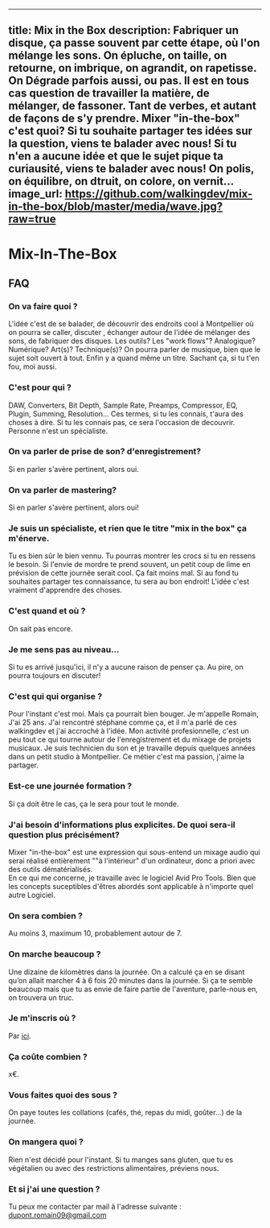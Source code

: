  ---
title: Mix in the Box
description: Fabriquer un disque, ça passe souvent par cette étape, où l'on mélange les sons. On épluche, on taille, on retourne, on imbrique, on agrandit, on rapetisse. On Dégrade parfois aussi, ou pas. Il est en tous cas question de travailler la matière, de mélanger, de fassoner.
Tant de verbes, et autant de façons de s'y prendre.
Mixer "in-the-box" c'est quoi? Si tu souhaite partager tes idées sur la question, viens te balader avec nous! Si tu n'en a aucune idée et que le sujet pique ta curiausité, viens te balader avec nous!
On polis, on équilibre, on dtruit, on colore, on vernit...
image_url: https://github.com/walkingdev/mix-in-the-box/blob/master/media/wave.jpg?raw=true
---

# Mix-In-The-Box

## FAQ

### On va faire quoi ?

L'idée c'est de se balader, de découvrir des endroits cool à Montpellier où on pourra se caller, discuter , échanger autour de l'idée de mélanger des sons, de fabriquer des disques. Les outils? Les "work flows"? Analogique? Numérique? Art(s)? Technique(s)? On pourra parler de musique, bien que le sujet soit ouvert à tout. Enfin y a quand même un titre. Sachant ça, si tu t'en fou, moi aussi.

### C'est pour qui ?

DAW, Converters, Bit Depth, Sample Rate, Preamps, Compressor, EQ, Plugin, Summing, Resolution...
Ces termes, si tu les connais, t'aura des choses à dire. Si tu les connais pas, ce sera l'occasion de decouvrir. Personne n'est un spécialiste.

### On va parler de prise de son? d'enregistrement?

Si en parler s'avère pertinent, alors oui.

### On va parler de mastering?

Si en parler s'avère pertinent, alors oui!

### Je suis un spécialiste, et rien que le titre "mix in the box" ça m'énerve.

Tu es bien sûr le bien vennu. Tu pourras montrer les crocs si tu en ressens le besoin. Si l'envie de mordre te prend souvent, un petit coup de lime en prévision de cette journée serait cool. Ça fait moins mal. Si au fond tu souhaites partager tes connaissance, tu sera au bon endroit! L'idée c'est vraiment d'apprendre des choses.

### C'est quand et où ?

On sait pas encore.  

### Je me sens pas au niveau…

Si tu es arrivé jusqu'ici, il n'y a aucune raison de penser ça. Au pire, on pourra toujours en discuter!

### C'est qui qui organise ?

Pour l'instant c'est moi. Mais ça pourrait bien bouger. Je m'appelle Romain, J'ai 25 ans. J'ai rencontré stéphane comme ça, et il m'a parlé de ces walkingdev et j'ai accroché à l'idée.
Mon activité profesionnelle, c'est un peu tout ce qui tourne autour de l'enregistrement et du mixage de projets musicaux. Je suis technicien du son et je travaille depuis quelques années dans un petit studio à Montpellier. Ce métier c'est ma passion, j'aime la partager.

### Est-ce une journée formation ?

Si ça doit être le cas, ça le sera pour tout le monde.

### J'ai besoin d'informations plus explicites. De quoi sera-il question plus précisément?

Mixer "in-the-box" est une expression qui sous-entend un mixage audio qui serai réalisé entièrement ""à l'intérieur" d'un ordinateur, donc a priori avec des outils dématérialisés.  
En ce qui me concerne, je travaille avec le logiciel Avid Pro Tools. Bien que les concepts suceptibles d'êtres abordés sont applicable à n'importe quel autre Logiciel.

### On sera combien ?

Au moins 3, maximum 10, probablement autour de 7.

### On marche beaucoup ?

Une dizaine de kilomètres dans la journée.
On a calculé ça en se disant qu’on allait marcher 4 à 6 fois 20 minutes dans la journée.
Si ça te semble beaucoup mais que tu as envie de faire partie de l'aventure, parle-nous en, on trouvera un truc.

### Je m'inscris où ?

Par [ici](https://www.).

### Ça coûte combien ?

x€.

### Vous faites quoi des sous ?

On paye toutes les collations (cafés, thé, repas du midi, goûter...) de la journée.

### On mangera quoi ?

Rien n'est décidé pour l'instant. Si tu manges sans gluten, que tu es végétalien ou avec des restrictions alimentaires, préviens nous.

### Et si j'ai une question ?

Tu peux me contacter par mail à l'adresse suivante : dupont.romain09@gmail.com
